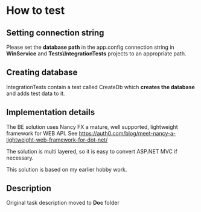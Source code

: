 # How to test

## Setting connection string

Please set the **database path** in the app.config connection string in **WinService** and **Tests\IntegrationTests** projects to an appropriate path.

## Creating database

IntegrationTests contain a test called CreateDb which **creates the database** and adds test data to it.

## Implementation details

The BE solution uses Nancy FX a mature, well supported, lightweight framework for WEB API. See https://auth0.com/blog/meet-nancy-a-lightweight-web-framework-for-dot-net/

The solution is multi layered, so it is easy to convert ASP.NET MVC if necessary.

This solution is based on my earlier hobby work.

## Description

Original task description moved to **Doc** folder
